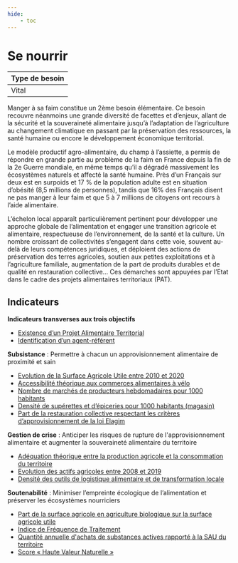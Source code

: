 ```yaml
---
hide:
    - toc
---
```



# Se nourrir

|Type de besoin|
|--|
|Vital|

Manger à sa faim constitue un 2ème besoin élémentaire. Ce besoin recouvre néanmoins une grande diversité de facettes et d’enjeux, allant de la sécurité et la souveraineté alimentaire jusqu’à l’adaptation de l’agriculture au changement climatique en passant par la préservation des ressources, la santé humaine ou encore le développement économique territorial. 

Le modèle productif agro-alimentaire, du champ à l’assiette, a permis de répondre en grande partie au problème de la faim en France depuis la fin de la 2e Guerre mondiale, en même temps qu’il a dégradé massivement les écosystèmes naturels et affecté la santé humaine. Près d’un Français sur deux est en surpoids et 17 % de la population adulte est en situation d’obésité (8,5 millions de personnes), tandis que 16% des Français disent ne pas manger à leur faim et que 5 à 7 millions de citoyens ont recours à l’aide alimentaire. 

L’échelon local apparaît particulièrement pertinent pour développer une approche globale de l’alimentation et engager une transition agricole et alimentaire, respectueuse de l’environnement, de la santé et la culture. Un nombre croissant de collectivités s’engagent dans cette voie, souvent au-delà de leurs compétences juridiques, et déploient des actions de préservation des terres agricoles, soutien aux petites exploitations et à l’agriculture familiale, augmentation de la part de produits durables et de qualité en restauration collective… Ces démarches sont appuyées par l’Etat dans le cadre des projets alimentaires territoriaux (PAT).

## Indicateurs

**Indicateurs transverses aux trois objectifs**

- [Existence d’un Projet Alimentaire Territorial](https://konsilion.github.io/diag360/pages/indicateurs/bv2_i01)
- [Identification d’un agent-référent](https://konsilion.github.io/diag360/pages/indicateurs/bv2_i02)

**Subsistance** : Permettre à chacun un approvisionnement alimentaire de proximité et sain

- [Evolution de la Surface Agricole Utile entre 2010 et 2020](https://konsilion.github.io/diag360/pages/indicateurs/bv2_i03)
- [Accessibilité théorique aux commerces alimentaires à vélo](#)
- [Nombre de marchés de producteurs hebdomadaires pour 1000 habitants](https://konsilion.github.io/diag360/pages/indicateurs/bv2_i04)
- [Densité de supérettes et d’épiceries pour 1000 habitants (magasin)](https://konsilion.github.io/diag360/pages/indicateurs/bv2_i05)
- [Part de la restauration collective respectant les critères d’approvisionnement de la loi Elagim](https://konsilion.github.io/diag360/pages/indicateurs/bv2_i06)

**Gestion de crise** : Anticiper les risques de rupture de l'approvisionnement alimentaire et augmenter la souveraineté alimentaire du territoire 

- [Adéquation théorique entre la production agricole et la consommation du territoire](https://konsilion.github.io/diag360/pages/indicateurs/bv2_i07)
- [Evolution des actifs agricoles entre 2008 et 2019](https://konsilion.github.io/diag360/pages/indicateurs/bv2_i08)
- [Densité des outils de logistique alimentaire et de transformation locale](https://konsilion.github.io/diag360/pages/indicateurs/bv2_i09)

**Soutenabilité** : Minimiser l’empreinte écologique de l’alimentation et préserver les écosystèmes nourriciers

- [Part de la surface agricole en agriculture biologique sur la surface agricole utile](https://konsilion.github.io/diag360/pages/indicateurs/bv2_i10)
- [Indice de Fréquence de Traitement](https://konsilion.github.io/diag360/pages/indicateurs/bv2_i11)
- [Quantité annuelle d'achats de substances actives rapporté à la SAU du territoire](https://konsilion.github.io/diag360/pages/indicateurs/bv2_i12)
- [Score « Haute Valeur Naturelle »](https://konsilion.github.io/diag360/pages/indicateurs/bv2_i13)

